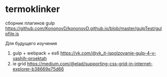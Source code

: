 # termoklinker

сборник плагинов gulp
https://github.com/KononovD/kononovD.github.io/blob/master/gulpTest/gulpfile.js

Для будущего изучения
1) gulp + webpack + es6
https://vk.com/@vk_it-ispolzovanie-gulp-4-v-vashih-proektah
2) ie grid
https://medium.com/@elad/supporting-css-grid-in-internet-explorer-b38669e75d66

